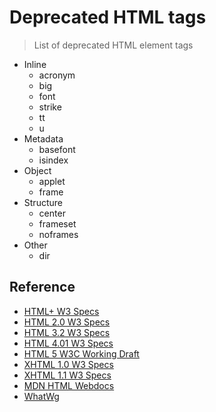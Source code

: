 # Deprecated HTML tags

> List of deprecated HTML element tags

- Inline
  - acronym
  - big
  - font
  - strike
  - tt
  - u
- Metadata
  - basefont
  - isindex
- Object
  - applet
  - frame
- Structure
  - center
  - frameset
  - noframes
- Other
  - dir

## Reference

- [HTML+ W3 Specs](https://www.w3.org/MarkUp/HTMLPlus/htmlplus_1.html)
- [HTML 2.0 W3 Specs](https://www.w3.org/MarkUp/html-spec/)
- [HTML 3.2 W3 Specs](https://www.w3.org/TR/2018/SPSD-html32-20180315/)
- [HTML 4.01 W3 Specs](https://www.w3.org/TR/html4/)
- [HTML 5 W3C Working Draft](https://www.w3.org/TR/2011/WD-html5-20110405/)
- [XHTML 1.0 W3 Specs](https://www.w3.org/TR/xhtml1/)
- [XHTML 1.1 W3 Specs](https://www.w3.org/TR/xhtml11/)
- [MDN HTML Webdocs](https://developer.mozilla.org/en-US/docs/Web/HTML)
- [WhatWg](https://html-differences.whatwg.org/#obsolete-elements)
